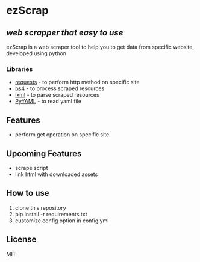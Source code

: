 # ezScrap
## _web scrapper that easy to use_

ezScrap is a web scraper tool to help you to get data from specific website, developed using python

### Libraries
- [requests](https://pypi.org/project/requests/) - to perform http method on specific site
- [bs4](https://pypi.org/project/beautifulsoup4/) - to process scraped resources
- [lxml](https://pypi.org/project/lxml/) - to parse scraped resources
- [PyYAML](https://pypi.org/project/PyYAML/) - to read yaml file

## Features
- perform get operation on specific site

## Upcoming Features
- scrape script
- link html with downloaded assets

## How to use
1. clone this repository
2. pip install -r requirements.txt
3. customize config option in config.yml

## License

MIT
